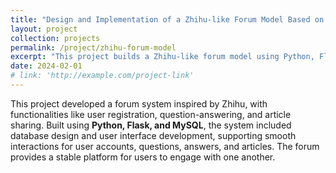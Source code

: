 ```yaml
---
title: "Design and Implementation of a Zhihu-like Forum Model Based on MySQL"
layout: project
collection: projects
permalink: /project/zhihu-forum-model
excerpt: "This project builds a Zhihu-like forum model using Python, Flask, and MySQL, supporting user interactions and content sharing."
date: 2024-02-01
# link: 'http://example.com/project-link'
---
```


This project developed a forum system inspired by Zhihu, with functionalities like user registration, question-answering, and article sharing. Built using **Python, Flask, and MySQL**, the system included database design and user interface development, supporting smooth interactions for user accounts, questions, answers, and articles. The forum provides a stable platform for users to engage with one another.
